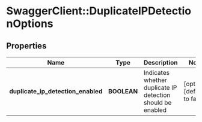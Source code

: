 # SwaggerClient::DuplicateIPDetectionOptions

## Properties
Name | Type | Description | Notes
------------ | ------------- | ------------- | -------------
**duplicate_ip_detection_enabled** | **BOOLEAN** | Indicates whether duplicate IP detection should be enabled | [optional] [default to false]


